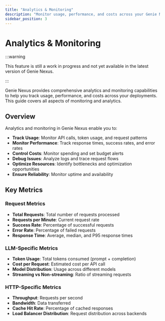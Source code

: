 ```yaml
---
title: "Analytics & Monitoring"
description: "Monitor usage, performance, and costs across your Genie Nexus deployment"
sidebar_position: 3
---
```


# Analytics & Monitoring

:::warning

This feature is still a work in progress and not yet available in the latest version of Genie Nexus.

:::

Genie Nexus provides comprehensive analytics and monitoring capabilities to help you track usage, performance, and costs across your deployments. This guide covers all aspects of monitoring and analytics.

## Overview

Analytics and monitoring in Genie Nexus enable you to:

- **Track Usage**: Monitor API calls, token usage, and request patterns
- **Monitor Performance**: Track response times, success rates, and error rates
- **Control Costs**: Monitor spending and set budget alerts
- **Debug Issues**: Analyze logs and trace request flows
- **Optimize Resources**: Identify bottlenecks and optimization opportunities
- **Ensure Reliability**: Monitor uptime and availability

## Key Metrics

### Request Metrics

- **Total Requests**: Total number of requests processed
- **Requests per Minute**: Current request rate
- **Success Rate**: Percentage of successful requests
- **Error Rate**: Percentage of failed requests
- **Response Time**: Average, median, and P95 response times

### LLM-Specific Metrics

- **Token Usage**: Total tokens consumed (prompt + completion)
- **Cost per Request**: Estimated cost per API call
- **Model Distribution**: Usage across different models
- **Streaming vs Non-streaming**: Ratio of streaming requests

### HTTP-Specific Metrics

- **Throughput**: Requests per second
- **Bandwidth**: Data transferred
- **Cache Hit Rate**: Percentage of cached responses
- **Load Balancer Distribution**: Request distribution across backends
